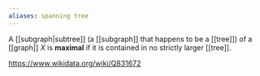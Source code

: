 ```yaml
---
aliases: spanning tree
---
```

A [[subgraph|subtree]] (a [[subgraph]] that happens to be a [[tree]]) of a [[graph]] $X$ is **maximal** if it is contained in no strictly larger [[tree]].

https://www.wikidata.org/wiki/Q831672